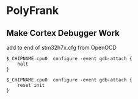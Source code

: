 # PolyFrank
## Make Cortex Debugger Work



add to end of stm32h7x.cfg from OpenOCD

```
$_CHIPNAME.cpu0  configure -event gdb-attach {
	halt
}

$_CHIPNAME.cpu0  configure -event gdb-attach {
	reset init
}
```